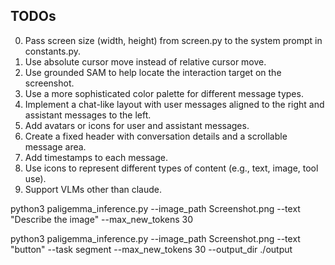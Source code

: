 ## TODOs

0. Pass screen size (width, height) from screen.py to the system prompt in constants.py.
1. Use absolute cursor move instead of relative cursor move.
2. Use grounded SAM to help locate the interaction target on the screenshot.
3. Use a more sophisticated color palette for different message types.
4. Implement a chat-like layout with user messages aligned to the right and assistant messages to the left.
5. Add avatars or icons for user and assistant messages.
6. Create a fixed header with conversation details and a scrollable message area.
7. Add timestamps to each message.
8. Use icons to represent different types of content (e.g., text, image, tool use).
9. Support VLMs other than claude.

python3 paligemma_inference.py --image_path Screenshot.png --text "Describe the image" --max_new_tokens 30

python3 paligemma_inference.py --image_path Screenshot.png --text "button" --task segment --max_new_tokens 30 --output_dir ./output